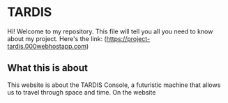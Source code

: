# TARDIS
Hi! Welcome to my repository. This file will tell you all you need to know about my project.
Here's the link: (https://project-tardis.000webhostapp.com)

## What this is about
This website is about the TARDIS Console, a futuristic machine that allows us to travel through space and time. On the website
